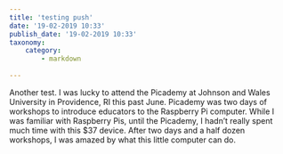 ```yaml
---
title: 'testing push'
date: '19-02-2019 10:33'
publish_date: '19-02-2019 10:33'
taxonomy:
    category:
        - markdown
        
---
```


Another test. I was lucky to attend the Picademy at Johnson and Wales University in Providence, RI this past June. Picademy was two days of workshops to introduce educators to the Raspberry Pi computer. While I was familiar with Raspberry Pis, until the Picademy, I hadn’t really spent much time with this $37 device. After two days and a half dozen workshops, I was amazed by what this little computer can do.
